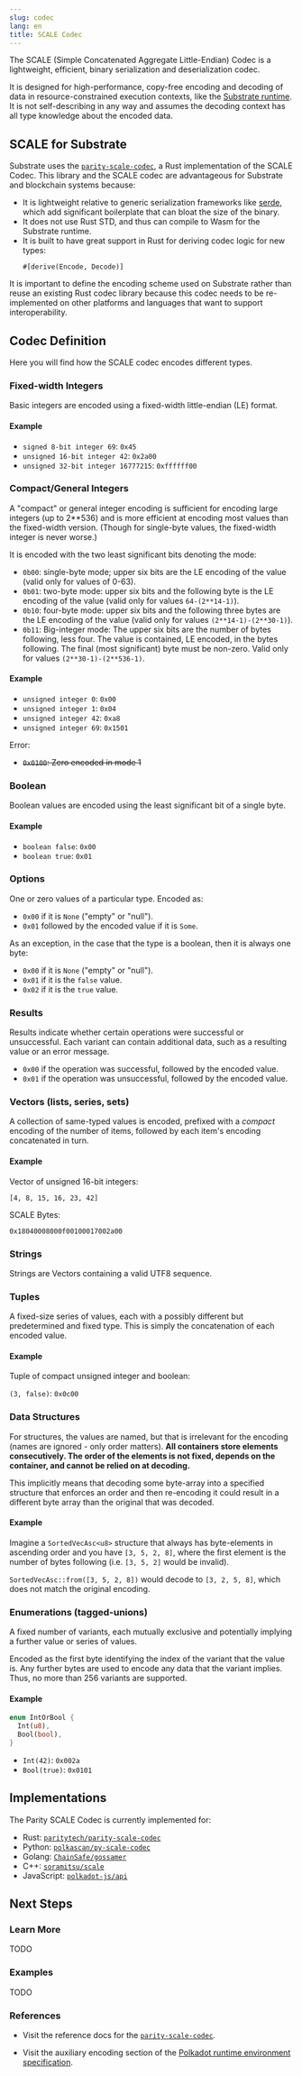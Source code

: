 ```yaml
---
slug: codec
lang: en
title: SCALE Codec
---
```


The SCALE (Simple Concatenated Aggregate Little-Endian) Codec is a lightweight, efficient, binary
serialization and deserialization codec.

It is designed for high-performance, copy-free encoding and decoding of data in resource-constrained
execution contexts, like the [Substrate runtime](/current/runtime/index.md). It is not
self-describing in any way and assumes the decoding context has all type knowledge about the encoded
data.

## SCALE for Substrate

Substrate uses the [`parity-scale-codec`](https://github.com/paritytech/parity-scale-codec), a Rust
implementation of the SCALE Codec. This library and the SCALE codec are advantageous for Substrate
and blockchain systems because:

- It is lightweight relative to generic serialization frameworks like [serde](https://serde.rs/),
  which add significant boilerplate that can bloat the size of the binary.
- It does not use Rust STD, and thus can compile to Wasm for the Substrate runtime.
- It is built to have great support in Rust for deriving codec logic for new types:
  ```
  #[derive(Encode, Decode)]
  ```

It is important to define the encoding scheme used on Substrate rather than reuse an existing Rust
codec library because this codec needs to be re-implemented on other platforms and languages that
want to support interoperability.

## Codec Definition

Here you will find how the SCALE codec encodes different types.

### Fixed-width Integers

Basic integers are encoded using a fixed-width little-endian (LE) format.

#### Example

- `signed 8-bit integer 69`: `0x45`
- `unsigned 16-bit integer 42`: `0x2a00`
- `unsigned 32-bit integer 16777215`: `0xffffff00`

### Compact/General Integers

A "compact" or general integer encoding is sufficient for encoding large integers (up to 2\*\*536)
and is more efficient at encoding most values than the fixed-width version. (Though for single-byte
values, the fixed-width integer is never worse.)

It is encoded with the two least significant bits denoting the mode:

- `0b00`: single-byte mode; upper six bits are the LE encoding of the value (valid only for values
  of 0-63).
- `0b01`: two-byte mode: upper six bits and the following byte is the LE encoding of the value
  (valid only for values `64-(2**14-1)`).
- `0b10`: four-byte mode: upper six bits and the following three bytes are the LE encoding of the
  value (valid only for values `(2**14-1)-(2**30-1)`).
- `0b11`: Big-integer mode: The upper six bits are the number of bytes following, less four. The
  value is contained, LE encoded, in the bytes following. The final (most significant) byte must be
  non-zero. Valid only for values `(2**30-1)-(2**536-1)`.

#### Example

- `unsigned integer 0`: `0x00`
- `unsigned integer 1`: `0x04`
- `unsigned integer 42`: `0xa8`
- `unsigned integer 69`: `0x1501`

Error:

- ~~`0x0100`: Zero encoded in mode 1~~

### Boolean

Boolean values are encoded using the least significant bit of a single byte.

#### Example

- `boolean false`: `0x00`
- `boolean true`: `0x01`

### Options

One or zero values of a particular type. Encoded as:

- `0x00` if it is `None` ("empty" or "null").
- `0x01` followed by the encoded value if it is `Some`.

As an exception, in the case that the type is a boolean, then it is always one byte:

- `0x00` if it is `None` ("empty" or "null").
- `0x01` if it is the `false` value.
- `0x02` if it is the `true` value.

### Results

Results indicate whether certain operations were successful or unsuccessful. Each variant can contain additional data, such as a resulting value or an error message.

- `0x00` if the operation was successful, followed by the encoded value.
- `0x01` if the operation was unsuccessful, followed by the encoded value.

### Vectors (lists, series, sets)

A collection of same-typed values is encoded, prefixed with a _compact_ encoding of the number of
items, followed by each item's encoding concatenated in turn.

#### Example

Vector of unsigned 16-bit integers:

```
[4, 8, 15, 16, 23, 42]
```

SCALE Bytes:

```
0x18040008000f00100017002a00
```

### Strings

Strings are Vectors containing a valid UTF8 sequence.

### Tuples

A fixed-size series of values, each with a possibly different but predetermined and fixed type. This
is simply the concatenation of each encoded value.

#### Example

Tuple of compact unsigned integer and boolean:

`(3, false)`: `0x0c00`

### Data Structures

For structures, the values are named, but that is irrelevant for the encoding (names are ignored -
only order matters). **All containers store elements consecutively. The order of the elements is not
fixed, depends on the container, and cannot be relied on at decoding.**

This implicitly means that decoding some byte-array into a specified structure that enforces an
order and then re-encoding it could result in a different byte array than the original that was
decoded.

#### Example

Imagine a `SortedVecAsc<u8>` structure that always has byte-elements in ascending order and you have
`[3, 5, 2, 8]`, where the first element is the number of bytes following (i.e. `[3, 5, 2]` would be
invalid).

`SortedVecAsc::from([3, 5, 2, 8])` would decode to `[3, 2, 5, 8]`, which does not match the original
encoding.

### Enumerations (tagged-unions)

A fixed number of variants, each mutually exclusive and potentially implying a further value or
series of values.

Encoded as the first byte identifying the index of the variant that the value is. Any further bytes
are used to encode any data that the variant implies. Thus, no more than 256 variants are supported.

#### Example

```rust
enum IntOrBool {
  Int(u8),
  Bool(bool),
}
```

- `Int(42)`: `0x002a`
- `Bool(true)`: `0x0101`

## Implementations

The Parity SCALE Codec is currently implemented for:

- Rust: [`paritytech/parity-scale-codec`](https://github.com/paritytech/parity-scale-codec)
- Python: [`polkascan/py-scale-codec`](https://github.com/polkascan/py-scale-codec)
- Golang: [`ChainSafe/gossamer`](https://github.com/ChainSafe/gossamer)
- C++: [`soramitsu/scale`](https://github.com/soramitsu/scale)
- JavaScript: [`polkadot-js/api`](https://github.com/polkadot-js/api)

## Next Steps

### Learn More

TODO

### Examples

TODO

### References

- Visit the reference docs for the
  [`parity-scale-codec`](https://substrate.dev/rustdocs/master/parity_scale_codec/index.html).

- Visit the auxiliary encoding section of the
  [Polkadot runtime environment specification](https://github.com/w3f/polkadot-spec/blob/master/runtime-environment-spec/polkadot_re_spec.pdf).
